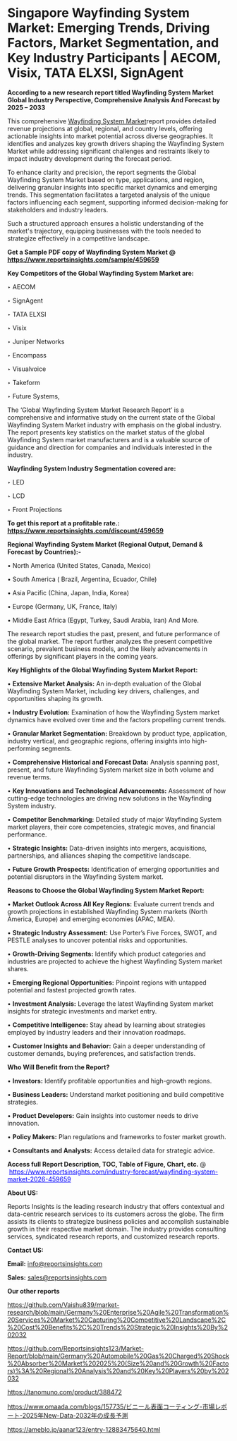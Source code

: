 # Singapore Wayfinding System Market: Emerging Trends, Driving Factors, Market Segmentation, and Key Industry Participants | AECOM, Visix, TATA ELXSI, SignAgent

<strong>According to a new research report titled Wayfinding System Market Global Industry Perspective, Comprehensive Analysis And Forecast by 2025 – 2033</strong>

This comprehensive <a href=https://www.reportsinsights.com/sample/459659>Wayfinding System Market</a>report provides detailed revenue projections at global, regional, and country levels, offering actionable insights into market potential across diverse geographies. It identifies and analyzes key growth drivers shaping the Wayfinding System Market while addressing significant challenges and restraints likely to impact industry development during the forecast period.

To enhance clarity and precision, the report segments the Global Wayfinding System Market based on type, applications, and region, delivering granular insights into specific market dynamics and emerging trends. This segmentation facilitates a targeted analysis of the unique factors influencing each segment, supporting informed decision-making for stakeholders and industry leaders.

Such a structured approach ensures a holistic understanding of the market's trajectory, equipping businesses with the tools needed to strategize effectively in a competitive landscape.

<strong>Get a Sample PDF copy of Wayfinding System Market </strong><strong>@<a href=https://www.reportsinsights.com/sample/459659 style=color:#0000ff;> https://www.reportsinsights.com/sample/459659</a></strong></font>

<strong>Key Competitors of the Global Wayfinding System Market are:</strong>

‣ AECOM

‣ SignAgent

‣ TATA ELXSI

‣ Visix

‣ Juniper Networks

‣ Encompass

‣ Visualvoice

‣ Takeform

‣ Future Systems,

The ‘Global Wayfinding System Market Research Report’ is a comprehensive and informative study on the current state of the Global Wayfinding System Market industry with emphasis on the global industry. The report presents key statistics on the market status of the global Wayfinding System market manufacturers and is a valuable source of guidance and direction for companies and individuals interested in the industry.

<strong>Wayfinding System Industry Segmentation covered are:</strong>

‣ LED

‣ LCD

‣ Front Projections

<strong>To get this report at a profitable rate.: <a href=https://www.reportsinsights.com/discount/459659 style=color:#0000ff;>https://www.reportsinsights.com/discount/459659</a></strong></font>

<strong>Regional Wayfinding System Market (Regional Output, Demand &amp; Forecast by Countries):-</strong>

• North America (United States, Canada, Mexico)

• South America ( Brazil, Argentina, Ecuador, Chile)

• Asia Pacific (China, Japan, India, Korea)

• Europe (Germany, UK, France, Italy)

• Middle East Africa (Egypt, Turkey, Saudi Arabia, Iran) And More.

The research report studies the past, present, and future performance of the global market. The report further analyzes the present competitive scenario, prevalent business models, and the likely advancements in offerings by significant players in the coming years.

<strong>Key Highlights of the Global Wayfinding System Market Report:</strong>

• <strong>Extensive Market Analysis:</strong> An in-depth evaluation of the Global Wayfinding System Market, including key drivers, challenges, and opportunities shaping its growth.

• <strong>Industry Evolution:</strong> Examination of how the Wayfinding System market dynamics have evolved over time and the factors propelling current trends.

• <strong>Granular Market Segmentation:</strong> Breakdown by product type, application, industry vertical, and geographic regions, offering insights into high-performing segments.

• <strong>Comprehensive Historical and Forecast Data:</strong> Analysis spanning past, present, and future Wayfinding System market size in both volume and revenue terms.

• <strong>Key Innovations and Technological Advancements:</strong> Assessment of how cutting-edge technologies are driving new solutions in the Wayfinding System industry.

• <strong>Competitor Benchmarking:</strong> Detailed study of major Wayfinding System market players, their core competencies, strategic moves, and financial performance.

• <strong>Strategic Insights:</strong> Data-driven insights into mergers, acquisitions, partnerships, and alliances shaping the competitive landscape.

• <strong>Future Growth Prospects:</strong> Identification of emerging opportunities and potential disruptors in the Wayfinding System market.

<strong>Reasons to Choose the Global Wayfinding System Market Report:</strong>

• <strong>Market Outlook Across All Key Regions:</strong> Evaluate current trends and growth projections in established Wayfinding System markets (North America, Europe) and emerging economies (APAC, MEA).

• <strong>Strategic Industry Assessment:</strong> Use Porter’s Five Forces, SWOT, and PESTLE analyses to uncover potential risks and opportunities.

• <strong>Growth-Driving Segments:</strong> Identify which product categories and industries are projected to achieve the highest Wayfinding System market shares.

• <strong>Emerging Regional Opportunities:</strong> Pinpoint regions with untapped potential and fastest projected growth rates.

• <strong>Investment Analysis:</strong> Leverage the latest Wayfinding System market insights for strategic investments and market entry.

• <strong>Competitive Intelligence:</strong> Stay ahead by learning about strategies employed by industry leaders and their innovation roadmaps.

• <strong>Customer Insights and Behavior:</strong> Gain a deeper understanding of customer demands, buying preferences, and satisfaction trends.

<strong>Who Will Benefit from the Report?</strong>

• <strong>Investors:</strong> Identify profitable opportunities and high-growth regions.

• <strong>Business Leaders:</strong> Understand market positioning and build competitive strategies.

• <strong>Product Developers:</strong> Gain insights into customer needs to drive innovation.

• <strong>Policy Makers:</strong> Plan regulations and frameworks to foster market growth.

• <strong>Consultants and Analysts:</strong> Access detailed data for strategic advice.
</ul>
<strong>Access full Report Description, TOC, Table of Figure, Chart, etc. </strong>@  <a href=https://www.reportsinsights.com/industry-forecast/wayfinding-system-market-2026-459659 style=color:#0000ff;>https://www.reportsinsights.com/industry-forecast/wayfinding-system-market-2026-459659</a></font>

<strong><strong>About US</strong>:</strong>

Reports Insights is the leading research industry that offers contextual and data-centric research services to its customers across the globe. The firm assists its clients to strategize business policies and accomplish sustainable growth in their respective market domain. The industry provides consulting services, syndicated research reports, and customized research reports.

<strong>Contact US:</strong>

<p class=""""><b>Email:</b> <a href=mailto:info@reportsinsights.com>info@reportsinsights.com</a></p>
<p class=""""><b>Sales:</b> <a href=mailto:sales@reportsinsights.com>sales@reportsinsights.com</a></p>

<strong>Our other reports</strong>

<a href=https://github.com/Vaishu839/market-research/blob/main/Germany%20Enterprise%20Agile%20Transformation%20Services%20Market%20Capturing%20Competitive%20Landscape%2C%20Cost%20Benefits%2C%20Trends%20Strategic%20Insights%20By%202032>https://github.com/Vaishu839/market-research/blob/main/Germany%20Enterprise%20Agile%20Transformation%20Services%20Market%20Capturing%20Competitive%20Landscape%2C%20Cost%20Benefits%2C%20Trends%20Strategic%20Insights%20By%202032</a>

<a href=https://github.com/Reportsinsights123/Market-Report/blob/main/Germany%20Automobile%20Gas%20Charged%20Shock%20Absorber%20Market%202025%20(Size%20and%20Growth%20Factors)%3A%20Regional%20Analysis%20and%20Key%20Players%20by%202032>https://github.com/Reportsinsights123/Market-Report/blob/main/Germany%20Automobile%20Gas%20Charged%20Shock%20Absorber%20Market%202025%20(Size%20and%20Growth%20Factors)%3A%20Regional%20Analysis%20and%20Key%20Players%20by%202032</a>

<a href=https://tanomuno.com/product/388472>https://tanomuno.com/product/388472</a>

<a href=https://www.omaada.com/blogs/157735/ビニール表面コーティング-市場レポート-2025年New-Data-2032年の成長予測>https://www.omaada.com/blogs/157735/ビニール表面コーティング-市場レポート-2025年New-Data-2032年の成長予測</a>

<a href=https://ameblo.jp/aanar123/entry-12883475640.html>https://ameblo.jp/aanar123/entry-12883475640.html</a>
